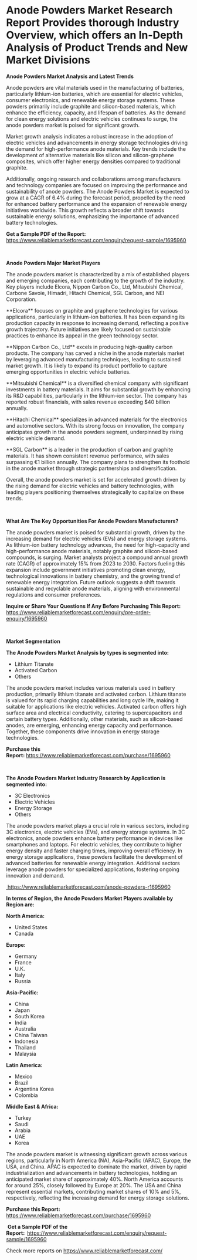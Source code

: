 <p><h1>Anode Powders Market Research Report Provides thorough Industry Overview, which offers an In-Depth Analysis of Product Trends and New Market Divisions</h1></p><p><strong>Anode Powders Market Analysis and Latest Trends</strong></p>
<p><p>Anode powders are vital materials used in the manufacturing of batteries, particularly lithium-ion batteries, which are essential for electric vehicles, consumer electronics, and renewable energy storage systems. These powders primarily include graphite and silicon-based materials, which enhance the efficiency, capacity, and lifespan of batteries. As the demand for clean energy solutions and electric vehicles continues to surge, the anode powders market is poised for significant growth.</p><p>Market growth analysis indicates a robust increase in the adoption of electric vehicles and advancements in energy storage technologies driving the demand for high-performance anode materials. Key trends include the development of alternative materials like silicon and silicon-graphene composites, which offer higher energy densities compared to traditional graphite.</p><p>Additionally, ongoing research and collaborations among manufacturers and technology companies are focused on improving the performance and sustainability of anode powders. The Anode Powders Market is expected to grow at a CAGR of 6.4% during the forecast period, propelled by the need for enhanced battery performance and the expansion of renewable energy initiatives worldwide. This growth reflects a broader shift towards sustainable energy solutions, emphasizing the importance of advanced battery technologies.</p></p>
<p><strong>Get a Sample PDF of the Report:&nbsp;</strong> <a href="https://www.reliablemarketforecast.com/enquiry/request-sample/1695960?utm_campaign=3511&utm_medium=2&utm_source=Github&utm_content=ia&utm_term=27032025&utm_id=anode-powders">https://www.reliablemarketforecast.com/enquiry/request-sample/1695960</a></p>
<p>&nbsp;</p>
<p><strong>Anode Powders Major Market Players</strong></p>
<p><p>The anode powders market is characterized by a mix of established players and emerging companies, each contributing to the growth of the industry. Key players include Elcora, Nippon Carbon Co., Ltd, Mitsubishi Chemical, Carbone Savoie, Himadri, Hitachi Chemical, SGL Carbon, and NEI Corporation.</p><p>**Elcora** focuses on graphite and graphene technologies for various applications, particularly in lithium-ion batteries. It has been expanding its production capacity in response to increasing demand, reflecting a positive growth trajectory. Future initiatives are likely focused on sustainable practices to enhance its appeal in the green technology sector.</p><p>**Nippon Carbon Co., Ltd** excels in producing high-quality carbon products. The company has carved a niche in the anode materials market by leveraging advanced manufacturing techniques, leading to sustained market growth. It is likely to expand its product portfolio to capture emerging opportunities in electric vehicle batteries.</p><p>**Mitsubishi Chemical** is a diversified chemical company with significant investments in battery materials. It aims for substantial growth by enhancing its R&D capabilities, particularly in the lithium-ion sector. The company has reported robust financials, with sales revenue exceeding $40 billion annually.</p><p>**Hitachi Chemical** specializes in advanced materials for the electronics and automotive sectors. With its strong focus on innovation, the company anticipates growth in the anode powders segment, underpinned by rising electric vehicle demand.</p><p>**SGL Carbon** is a leader in the production of carbon and graphite materials. It has shown consistent revenue performance, with sales surpassing €1 billion annually. The company plans to strengthen its foothold in the anode market through strategic partnerships and diversification.</p><p>Overall, the anode powders market is set for accelerated growth driven by the rising demand for electric vehicles and battery technologies, with leading players positioning themselves strategically to capitalize on these trends.</p></p>
<p>&nbsp;</p>
<p><strong>What Are The Key Opportunities For Anode Powders Manufacturers?</strong></p>
<p><p>The anode powders market is poised for substantial growth, driven by the increasing demand for electric vehicles (EVs) and energy storage systems. As lithium-ion battery technology advances, the need for high-capacity and high-performance anode materials, notably graphite and silicon-based compounds, is surging. Market analysts project a compound annual growth rate (CAGR) of approximately 15% from 2023 to 2030. Factors fueling this expansion include government initiatives promoting clean energy, technological innovations in battery chemistry, and the growing trend of renewable energy integration. Future outlook suggests a shift towards sustainable and recyclable anode materials, aligning with environmental regulations and consumer preferences.</p></p>
<p><strong>Inquire or Share Your Questions If Any Before Purchasing This Report:</strong> <a href="https://www.reliablemarketforecast.com/enquiry/pre-order-enquiry/1695960?utm_campaign=3511&utm_medium=2&utm_source=Github&utm_content=ia&utm_term=27032025&utm_id=anode-powders">https://www.reliablemarketforecast.com/enquiry/pre-order-enquiry/1695960</a></p>
<p>&nbsp;</p>
<p><strong>Market Segmentation</strong></p>
<p><strong>The Anode Powders Market Analysis by types is segmented into:</strong></p>
<p><ul><li>Lithium Titanate</li><li>Activated Carbon</li><li>Others</li></ul></p>
<p><p>The anode powders market includes various materials used in battery production, primarily lithium titanate and activated carbon. Lithium titanate is valued for its rapid charging capabilities and long cycle life, making it suitable for applications like electric vehicles. Activated carbon offers high surface area and electrical conductivity, catering to supercapacitors and certain battery types. Additionally, other materials, such as silicon-based anodes, are emerging, enhancing energy capacity and performance. Together, these components drive innovation in energy storage technologies.</p></p>
<p><strong>Purchase this Report:&nbsp;</strong><a href="https://www.reliablemarketforecast.com/purchase/1695960?utm_campaign=3511&utm_medium=2&utm_source=Github&utm_content=ia&utm_term=27032025&utm_id=anode-powders">https://www.reliablemarketforecast.com/purchase/1695960</a></p>
<p>&nbsp;</p>
<p><strong>The Anode Powders Market Industry Research by Application is segmented into:</strong></p>
<p><ul><li>3C Electronics</li><li>Electric Vehicles</li><li>Energy Storage</li><li>Others</li></ul></p>
<p><p>The anode powders market plays a crucial role in various sectors, including 3C electronics, electric vehicles (EVs), and energy storage systems. In 3C electronics, anode powders enhance battery performance in devices like smartphones and laptops. For electric vehicles, they contribute to higher energy density and faster charging times, improving overall efficiency. In energy storage applications, these powders facilitate the development of advanced batteries for renewable energy integration. Additional sectors leverage anode powders for specialized applications, fostering ongoing innovation and demand.</p></p>
<p><a href="https://www.reliablemarketforecast.com/anode-powders-r1695960?utm_campaign=3511&utm_medium=2&utm_source=Github&utm_content=ia&utm_term=27032025&utm_id=anode-powders">&nbsp;https://www.reliablemarketforecast.com/anode-powders-r1695960</a></p>
<p><strong>In terms of Region, the Anode Powders Market Players available by Region are:</strong></p>
<p>
    <p> <strong> North America: </strong>
        <ul>
            <li>United States</li>
            <li>Canada</li>
        </ul>
        </p> 
    <p> <strong> Europe: </strong>
        <ul>
            <li>Germany</li>
            <li>France</li>
            <li>U.K.</li>
            <li>Italy</li>
            <li>Russia</li>
        </ul>
        </p> 
    <p> <strong> Asia-Pacific: </strong>
        <ul>
            <li>China</li>
            <li>Japan</li>
            <li>South Korea</li>
            <li>India</li>
            <li>Australia</li>
            <li>China Taiwan</li>
            <li>Indonesia</li>
            <li>Thailand</li>
            <li>Malaysia</li>
        </ul>
        </p> 
    <p> <strong> Latin America: </strong>
        <ul>
            <li>Mexico</li>
            <li>Brazil</li>
            <li>Argentina Korea</li>
            <li>Colombia</li>
        </ul>
        </p> 
    <p> <strong> Middle East & Africa: </strong>
        <ul>
            <li>Turkey</li>
            <li>Saudi</li>
            <li>Arabia</li>
            <li>UAE</li>
            <li>Korea</li>
        </ul>
    </p>
    </p>
<p><p>The anode powders market is witnessing significant growth across various regions, particularly in North America (NA), Asia-Pacific (APAC), Europe, the USA, and China. APAC is expected to dominate the market, driven by rapid industrialization and advancements in battery technologies, holding an anticipated market share of approximately 40%. North America accounts for around 25%, closely followed by Europe at 20%. The USA and China represent essential markets, contributing market shares of 10% and 5%, respectively, reflecting the increasing demand for energy storage solutions.</p></p>
<p><strong>Purchase this Report: </strong><a href="https://www.reliablemarketforecast.com/purchase/1695960?utm_campaign=3511&utm_medium=2&utm_source=Github&utm_content=ia&utm_term=27032025&utm_id=anode-powders">https://www.reliablemarketforecast.com/purchase/1695960</a></p>
<p>&nbsp;<strong>Get a Sample PDF of the Report:&nbsp;&nbsp;</strong><a href="https://www.reliablemarketforecast.com/enquiry/request-sample/1695960?utm_campaign=3511&utm_medium=2&utm_source=Github&utm_content=ia&utm_term=27032025&utm_id=anode-powders">https://www.reliablemarketforecast.com/enquiry/request-sample/1695960</a></p>
<p><strong></strong></p>
<p>Check more reports on <a href="https://www.reliablemarketforecast.com/?utm_campaign=3511&utm_medium=2&utm_source=Github&utm_content=ia&utm_term=27032025&utm_id=anode-powders">https://www.reliablemarketforecast.com/</a></p>